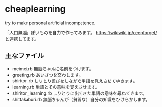 # cheaplearning
try to make personal artificial incompetence.

「人口無脳」ぽいものを自力で作ってみます。
https://wikiwiki.jp/deepforget/
と連携してます。

## 主なファイル
- meimei.rb 無脳ちゃんに名前をつけます。
- greeting.rb あいさつを交わします。
- shiritori.rb しりとり遊びをしながら単語を覚えさせてゆきます。
- learning.rb 単語とその意味を覚えさせます。
- shiritori_learning.rb しりとりに出てきた単語の意味を尋ねてきます。
- shittakaburi.rb 無脳ちゃんが（貧弱な）自分の知識をひけらかします。
